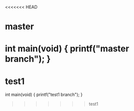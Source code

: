 <<<<<<< HEAD
# master

int main(void)
{
    printf("master branch");
}
=======
# test1

int main(void)
{
    printf("test1 branch");
}


>>>>>>> test1
